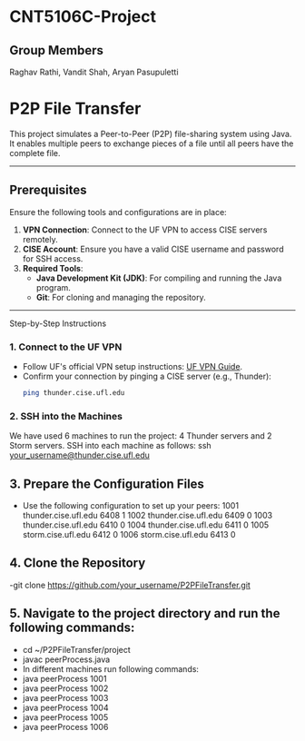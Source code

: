 # CNT5106C-Project
## Group Members
Raghav Rathi, Vandit Shah, Aryan Pasupuletti


# P2P File Transfer

This project simulates a Peer-to-Peer (P2P) file-sharing system using Java. It enables multiple peers to exchange pieces of a file until all peers have the complete file.

---

## Prerequisites

Ensure the following tools and configurations are in place:
1. **VPN Connection**: Connect to the UF VPN to access CISE servers remotely.
2. **CISE Account**: Ensure you have a valid CISE username and password for SSH access.
3. **Required Tools**:
   - **Java Development Kit (JDK)**: For compiling and running the Java program.
   - **Git**: For cloning and managing the repository.

---

Step-by-Step Instructions

### 1. Connect to the UF VPN
- Follow UF's official VPN setup instructions: [UF VPN Guide](https://it.ufl.edu/ict/documentation/network-infrastructure/vpn/).
- Confirm your connection by pinging a CISE server (e.g., Thunder):
  ```bash
  ping thunder.cise.ufl.edu
  
###  2. SSH into the Machines

We have used 6 machines to run the project: 4 Thunder servers and 2 Storm servers. SSH into each machine as follows:
ssh your_username@thunder.cise.ufl.edu

## 3. Prepare the Configuration Files
- Use the following configuration to set up your peers:
1001 thunder.cise.ufl.edu 6408 1
1002 thunder.cise.ufl.edu 6409 0
1003 thunder.cise.ufl.edu 6410 0
1004 thunder.cise.ufl.edu 6411 0
1005 storm.cise.ufl.edu   6412 0
1006 storm.cise.ufl.edu   6413 0

## 4. Clone the Repository
-git clone https://github.com/your_username/P2PFileTransfer.git

##	5.	Navigate to the project directory and run the following commands:
- cd ~/P2PFileTransfer/project
- javac peerProcess.java
- In different machines run following commands:
- java peerProcess 1001
- java peerProcess 1002
- java peerProcess 1003
- java peerProcess 1004
- java peerProcess 1005
- java peerProcess 1006
